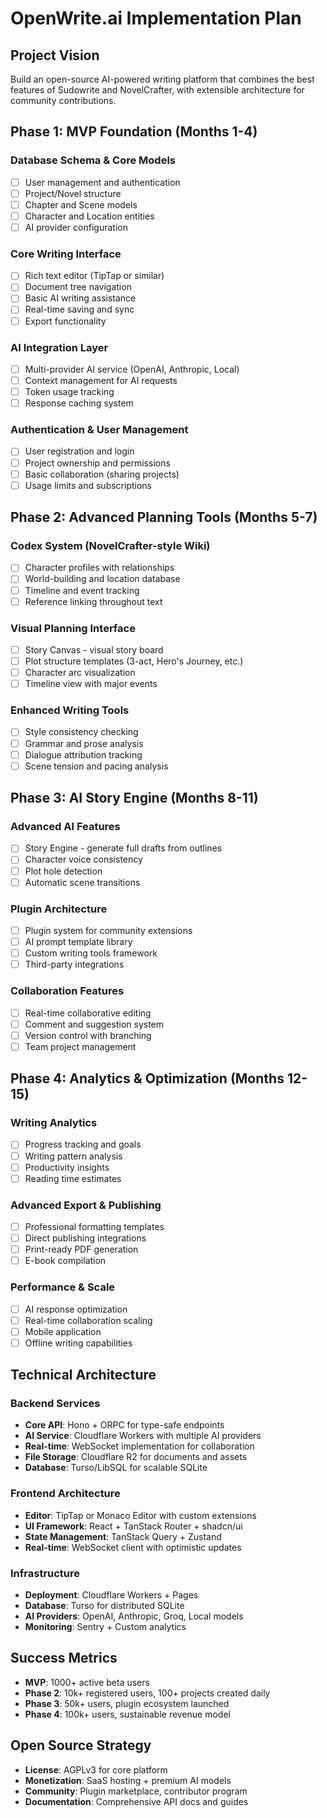 # OpenWrite.ai Implementation Plan

## Project Vision
Build an open-source AI-powered writing platform that combines the best features of Sudowrite and NovelCrafter, with extensible architecture for community contributions.

## Phase 1: MVP Foundation (Months 1-4)

### Database Schema & Core Models
- [ ] User management and authentication
- [ ] Project/Novel structure
- [ ] Chapter and Scene models
- [ ] Character and Location entities
- [ ] AI provider configuration

### Core Writing Interface
- [ ] Rich text editor (TipTap or similar)
- [ ] Document tree navigation
- [ ] Basic AI writing assistance
- [ ] Real-time saving and sync
- [ ] Export functionality

### AI Integration Layer
- [ ] Multi-provider AI service (OpenAI, Anthropic, Local)
- [ ] Context management for AI requests
- [ ] Token usage tracking
- [ ] Response caching system

### Authentication & User Management
- [ ] User registration and login
- [ ] Project ownership and permissions
- [ ] Basic collaboration (sharing projects)
- [ ] Usage limits and subscriptions

## Phase 2: Advanced Planning Tools (Months 5-7)

### Codex System (NovelCrafter-style Wiki)
- [ ] Character profiles with relationships
- [ ] World-building and location database
- [ ] Timeline and event tracking
- [ ] Reference linking throughout text

### Visual Planning Interface
- [ ] Story Canvas - visual story board
- [ ] Plot structure templates (3-act, Hero's Journey, etc.)
- [ ] Character arc visualization
- [ ] Timeline view with major events

### Enhanced Writing Tools
- [ ] Style consistency checking
- [ ] Grammar and prose analysis
- [ ] Dialogue attribution tracking
- [ ] Scene tension and pacing analysis

## Phase 3: AI Story Engine (Months 8-11)

### Advanced AI Features
- [ ] Story Engine - generate full drafts from outlines
- [ ] Character voice consistency
- [ ] Plot hole detection
- [ ] Automatic scene transitions

### Plugin Architecture
- [ ] Plugin system for community extensions
- [ ] AI prompt template library
- [ ] Custom writing tools framework
- [ ] Third-party integrations

### Collaboration Features
- [ ] Real-time collaborative editing
- [ ] Comment and suggestion system
- [ ] Version control with branching
- [ ] Team project management

## Phase 4: Analytics & Optimization (Months 12-15)

### Writing Analytics
- [ ] Progress tracking and goals
- [ ] Writing pattern analysis
- [ ] Productivity insights
- [ ] Reading time estimates

### Advanced Export & Publishing
- [ ] Professional formatting templates
- [ ] Direct publishing integrations
- [ ] Print-ready PDF generation
- [ ] E-book compilation

### Performance & Scale
- [ ] AI response optimization
- [ ] Real-time collaboration scaling
- [ ] Mobile application
- [ ] Offline writing capabilities

## Technical Architecture

### Backend Services
- **Core API**: Hono + ORPC for type-safe endpoints
- **AI Service**: Cloudflare Workers with multiple AI providers
- **Real-time**: WebSocket implementation for collaboration
- **File Storage**: Cloudflare R2 for documents and assets
- **Database**: Turso/LibSQL for scalable SQLite

### Frontend Architecture
- **Editor**: TipTap or Monaco Editor with custom extensions
- **UI Framework**: React + TanStack Router + shadcn/ui
- **State Management**: TanStack Query + Zustand
- **Real-time**: WebSocket client with optimistic updates

### Infrastructure
- **Deployment**: Cloudflare Workers + Pages
- **Database**: Turso for distributed SQLite
- **AI Providers**: OpenAI, Anthropic, Groq, Local models
- **Monitoring**: Sentry + Custom analytics

## Success Metrics
- **MVP**: 1000+ active beta users
- **Phase 2**: 10k+ registered users, 100+ projects created daily
- **Phase 3**: 50k+ users, plugin ecosystem launched
- **Phase 4**: 100k+ users, sustainable revenue model

## Open Source Strategy
- **License**: AGPLv3 for core platform
- **Monetization**: SaaS hosting + premium AI models
- **Community**: Plugin marketplace, contributor program
- **Documentation**: Comprehensive API docs and guides